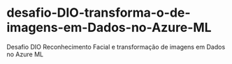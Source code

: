 # desafio-DIO-transforma-o-de-imagens-em-Dados-no-Azure-ML
Desafio DIO  Reconhecimento Facial e transformação de imagens em Dados no Azure ML
